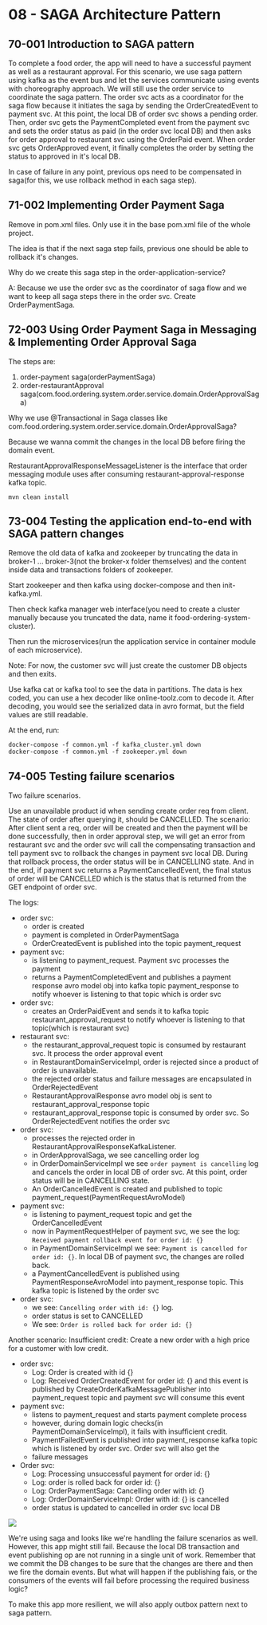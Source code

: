# 08 - SAGA Architecture Pattern

## 70-001 Introduction to SAGA pattern
To complete a food order, the app will need to have a successful payment as well as a restaurant approval.
For this scenario, we use saga pattern using kafka as the event bus and let the services communicate using events with
choreography approach. We will still use the order service to coordinate the saga pattern. The order svc acts as a coordinator for
the saga flow because it initiates the saga by sending the OrderCreatedEvent to payment svc. At this point, the local DB of order svc
shows a pending order. Then, order svc gets the PaymentCompleted event from the payment svc and sets the order status as paid (in the
order svc local DB) and then asks for order approval to restaurant svc using the OrderPaid event. When order svc gets 
OrderApproved event, it finally completes the order by setting the status to approved in it's local DB.

In case of failure in any point, previous ops need to be compensated in saga(for this, we use rollback method in each saga step).

## 71-002 Implementing Order Payment Saga
Remove <properties> in pom.xml files. Only use it in the base pom.xml file of the whole project.

The idea is that if the next saga step fails, previous one should be able to rollback it's changes.

Why do we create this saga step in the order-application-service?

A: Because we use the order svc as the coordinator of saga flow and we want to keep all saga steps there in the order svc.
Create OrderPaymentSaga.

## 72-003 Using Order Payment Saga in Messaging & Implementing Order Approval Saga
The steps are:
1. order-payment saga(orderPaymentSaga)
2. order-restaurantApproval saga(com.food.ordering.system.order.service.domain.OrderApprovalSaga)

Why we use @Transactional in Saga classes like com.food.ordering.system.order.service.domain.OrderApprovalSaga?

Because we wanna commit the changes in the local DB before firing the domain event.

RestaurantApprovalResponseMessageListener is the interface that order messaging module uses after consuming 
restaurant-approval-response kafka topic.

```shell
mvn clean install
```

## 73-004 Testing the application end-to-end with SAGA pattern changes
Remove the old data of kafka and zookeeper by truncating the data in broker-1 ... broker-3(not the broker-x folder themselves) and
the content inside data and transactions folders of zookeeper.

Start zookeeper and then kafka using docker-compose and then init-kafka.yml.

Then check kafka manager web interface(you need to create a cluster manually because you truncated the data, name it food-ordering-system-cluster).

Then run the microservices(run the application service in container module of each microservice).

Note: For now, the customer svc will just create the customer DB objects and then exits.

Use kafka cat or kafka tool to see the data in partitions. The data is hex coded, you can use a hex decoder like online-toolz.com to
decode it. After decoding, you would see the serialized data in avro format, but the field values are still readable.

At the end, run:
```shell
docker-compose -f common.yml -f kafka_cluster.yml down
docker-compose -f common.yml -f zookeeper.yml down
```

## 74-005 Testing failure scenarios
Two failure scenarios.

Use an unavailable product id when sending create order req from client. The state of order after querying it, should be CANCELLED.
The scenario: After client sent a req, order will be created and then the payment will be done successfully, then in order approval
step, we will get an error from restaurant svc and the order svc will call the compensating transaction and tell payment svc to 
rollback the changes in payment svc local DB. During that rollback process, the order status will be in CANCELLING state. 
And in the end, if payment svc returns a PaymentCancelledEvent, the final status of order will be CANCELLED which is the status that is returned
from the GET endpoint of order svc.

The logs:
- order svc:
    - order is created
    - payment is completed in OrderPaymentSaga
    - OrderCreatedEvent is published into the topic payment_request
- payment svc:
    - is listening to payment_request. Payment svc processes the payment
    - returns a PaymentCompletedEvent and publishes a payment response avro model obj into kafka topic payment_response to notify whoever
    is listening to that topic which is order svc
- order svc:
    - creates an OrderPaidEvent and sends it to kafka topic restaurant_approval_request to notify whoever is listening to that
    topic(which is restaurant svc)
- restaurant svc:
    - the restaurant_approval_request topic is consumed by restaurant svc. It process the order approval event
    - in RestaurantDomainServiceImpl, order is rejected since a product of order is unavailable.
    - the rejected order status and failure messages are encapsulated in OrderRejectedEvent
    - RestaurantApprovalResponse avro model obj is sent to restaurant_approval_response topic
    - restaurant_approval_response topic is consumed by order svc. So OrderRejectedEvent notifies the order svc
- order svc:
    - processes the rejected order in RestaurantApprovalResponseKafkaListener.
    - in OrderApprovalSaga, we see cancelling order log
    - in OrderDomainServiceImpl we see `order payment is cancelling` log and cancels the order in local DB of order svc.
    At this point, order status will be in CANCELLING state.
    - An OrderCancelledEvent is created and published to topic payment_request(PaymentRequestAvroModel)
- payment svc:
    - is listening to payment_request topic and get the OrderCancelledEvent
    - now in PaymentRequestHelper of payment svc, we see the log: `Received payment rollback event for order id: {}`
    - in PaymentDomainServiceImpl we see: `Payment is cancelled for order id: {}`. In local DB of payment svc, the changes are rolled back.
    - a PaymentCancelledEvent is published using PaymentResponseAvroModel into payment_response topic. This kafka topic is listened by
    the order svc
- order svc:
    - we see: `Cancelling order with id: {}` log.
    - order status is set to CANCELLED
    - We see: `Order is rolled back for order id: {}`

Another scenario: Insufficient credit:
Create a new order with a high price for a customer with low credit.

- order svc:
    - Log: Order is created with id {}
    - Log: Received OrderCreatedEvent for order id: {} and this event is published by CreateOrderKafkaMessagePublisher
    into payment_request topic and payment svc will consume this event
- payment svc:
    - listens to payment_request and starts payment complete process
    - however, during domain logic checks(in PaymentDomainServiceImpl), it fails with insufficient credit.
    - PaymentFailedEvent is published into payment_response kafka topic which is listened by order svc. Order svc will also get the
    - failure messages
- Order svc:
  - Log: Processing unsuccessful payment for order id: {}
  - Log: order is rolled back for order id: {}
  - Log: OrderPaymentSaga: Cancelling order with id: {}
  - Log: OrderDomainServiceImpl: Order with id: {} is cancelled
  - order status is updated to cancelled in order svc local DB

![](img/section-8/74-5-1.png)

We're using saga and looks like we're handling the failure scenarios as well. However, this app might still fail. Because the
local DB transaction and event publishing op are not running in a single unit of work. Remember that we commit the DB changes to
be sure that the changes are there and then we fire the domain events. But what will happen if the publishing fais, or the consumers
of the events will fail before processing the required business logic?

To make this app more resilient, we will also apply outbox pattern next to saga pattern.